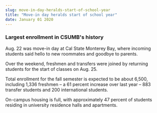 ```yaml
---
slug: move-in-day-heralds-start-of-school-year
title: "Move-in day heralds start of school year"
date: January 01 2020
---
```


<h3>Largest enrollment in CSUMB's history</h3><p>Aug. 22 was move-in day at Cal State Monterey Bay, where incoming students said hello to new roommates and goodbye to parents.
</p><p>Over the weekend, freshmen and transfers were joined by returning students for the start of classes on Aug. 25.
</p><p>Total enrollment for the fall semester is expected to be about 6,500, including 1,336 freshmen – a 61 percent increase over last year – 883 transfer students and 200 international students.
</p><p>On-campus housing is full, with approximately 47 percent of students residing in university residence halls and apartments.  
</p>
